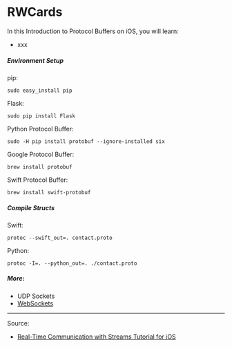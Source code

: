 # RWCards

In this Introduction to Protocol Buffers on iOS, you will learn:

- xxx

##### Environment Setup
pip: 
```
sudo easy_install pip
```

Flask:
```
sudo pip install Flask
```

Python Protocol Buffer:
```
sudo -H pip install protobuf --ignore-installed six
```

Google Protocol Buffer:
```
brew install protobuf
```

Swift Protocol Buffer:
```
brew install swift-protobuf
```

##### Compile Structs
Swift:
```
protoc --swift_out=. contact.proto
```

Python:
```
protoc -I=. --python_out=. ./contact.proto
```

##### More:

- UDP Sockets
- [WebSockets](https://www.raywenderlich.com/143874/websockets-ios-starscream)

---

Source:

- [Real-Time Communication with Streams Tutorial for iOS](https://www.raywenderlich.com/157128/real-time-communication-streams-tutorial-ios)
